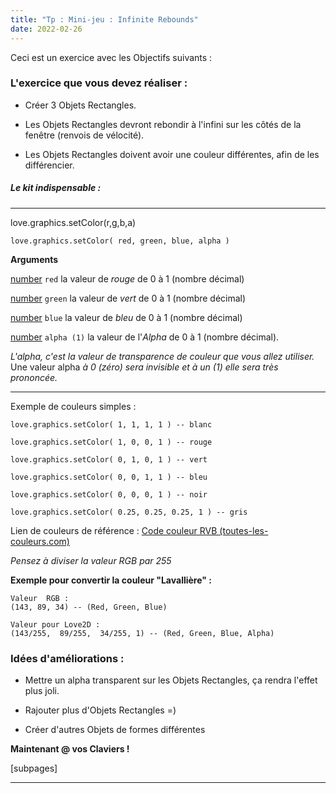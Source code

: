 ```yaml
---
title: "Tp : Mini-jeu : Infinite Rebounds"
date: 2022-02-26
---
```


Ceci est un exercice avec les Objectifs suivants :

### L'exercice que vous devez réaliser :

- Créer 3 Objets Rectangles.

- Les Objets Rectangles devront rebondir à l'infini sur les côtés de la fenêtre (renvois de vélocité).

- Les Objets Rectangles doivent avoir une couleur différentes, afin de les différencier.

##### Le kit indispensable :

* * *

love.graphics.setColor(r,g,b,a)

```
love.graphics.setColor( red, green, blue, alpha ) 
```

**Arguments**

[number](https://love2d.org/wiki/number) `red` la valeur de _rouge_ de 0 à 1 (nombre décimal)

[number](https://love2d.org/wiki/number) `green` la valeur de _vert_ de 0 à 1 (nombre décimal)

[number](https://love2d.org/wiki/number) `blue` la valeur de _bleu_ de 0 à 1 (nombre décimal)

[number](https://love2d.org/wiki/number) `alpha (1)` la valeur de l'_Alpha_ de 0 à 1 (nombre décimal).

_L'alpha, c'est la valeur de transparence de couleur que vous allez utiliser._  
Une valeur alpha _à 0 (zéro) sera invisible et à un (1) elle sera très prononcée._

* * *

Exemple de couleurs simples :  

```
love.graphics.setColor( 1, 1, 1, 1 ) -- blanc

love.graphics.setColor( 1, 0, 0, 1 ) -- rouge

love.graphics.setColor( 0, 1, 0, 1 ) -- vert

love.graphics.setColor( 0, 0, 1, 1 ) -- bleu

love.graphics.setColor( 0, 0, 0, 1 ) -- noir

love.graphics.setColor( 0.25, 0.25, 0.25, 1 ) -- gris
```

Lien de couleurs de référence : [Code couleur RVB (toutes-les-couleurs.com)](https://www.toutes-les-couleurs.com/code-couleur-rvb.php)

_Pensez à diviser la valeur RGB par 255_

**Exemple pour convertir la couleur "Lavallière" :**

```
Valeur  RGB : 
(143, 89, 34) -- (Red, Green, Blue)
```

```
Valeur pour Love2D : 
(143/255,  89/255,  34/255, 1) -- (Red, Green, Blue, Alpha)
```

### Idées d'améliorations :

- Mettre un alpha transparent sur les Objets Rectangles, ça rendra l'effet plus joli.

- Rajouter plus d'Objets Rectangles =)

- Créer d'autres Objets de formes différentes

**Maintenant @ vos Claviers !**

\[subpages\]

* * *
